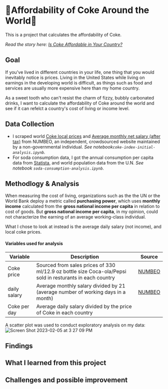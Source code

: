 # 🥤Affordability of Coke Around the World🥤
This is a project that calculates the affordability of Coke.

*Read the story here: [Is Coke Affordable in Your Country?](https://xinyitu.github.io/coke-index/)*
## Goal
If you've lived in different countries in your life, one thing that you would inevitably notice is prices. Living in the United States while living on earnings in the developing world is difficult, as things such as food and services are usually more expensive here than my home country. 

As a sweet tooth who can't resist the charm of fizzy, bubbly carbonated drinks, I want to calculate the affordability of Coke around the world and see if it can refelct a country's cost of living or income level.

## Data Collection
- I scraped world [Coke local prices](https://www.numbeo.com/cost-of-living/country_price_rankings?itemId=6) and [Average monthly net salary (after tax)](https://www.numbeo.com/cost-of-living/country_price_rankings?itemId=105) from NUMBEO, an independent, crowdsourced website maintained by a non-governmental individual. *See notebook`coke-index-initial-analysis.ipynb`.*
- For soda consumption data, I got the annual consumption per capita data from [Statista](https://www.statista.com/statistics/505794/cds-per-capita-consumption-in-worlds-top-ten-population-countries/), and world population data from the U.N. *See notebook `soda-consumption-analysis.ipynb`.*
## Methodlogy & Analysis
When measuring the cost of living, organizations such as the the UN or the World Bank deploy a metric called **purchasing power**, which uses **monthly income** calculated from the **gross national income per capita** in relation to cost of goods. But **gross national income per capita**, in my opinion, could not characterize the earning of an average working-class individual.

What I chose to look at instead is the average daily salary (not income), and local coke prices.
#### Variables used for analysis
| Variable | Description | Source |
| ------- | --------- |------|
| Coke price| Sourced from sales prices of 330 ml/12.9 oz bottle size Coca-ola/Pepsi sold in resturants in each country| [NUMBEO](https://www.numbeo.com/cost-of-living/country_price_rankings?itemId=6)|
| daily salary|Average monthly salary divided by 21 (average number of working days in a month)|[NUMBEO]([https://www.numbeo.com/cost-of-living/country_price_rankings?itemId=6](https://www.numbeo.com/cost-of-living/country_price_rankings?itemId=105))|
|Coke per day|Average daily salary divided by the price of Coke in each country||

A scatter plot was used to conduct exploratory analysis on my data:
![Screen Shot 2023-02-05 at 3 27 09 PM](https://user-images.githubusercontent.com/116761432/216843129-f2b92a1b-8617-4e79-aa6f-05043a7fe705.png)



## Findings
## What I learned from this project
## Challenges and possible improvement


 
